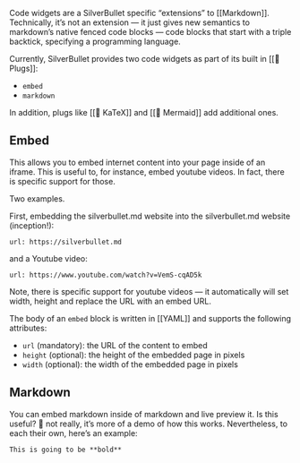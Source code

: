 Code widgets are a SilverBullet specific “extensions” to [[Markdown]]. Technically, it’s not an extension — it just gives new semantics to markdown’s native fenced code blocks — code blocks that start with a triple backtick, specifying a programming language.

Currently, SilverBullet provides two code widgets as part of its built in [[🔌 Plugs]]:

* `embed`
* `markdown`

In addition, plugs like [[🔌 KaTeX]] and [[🔌 Mermaid]] add additional ones.

## Embed
This allows you to embed internet content into your page inside of an iframe. This is useful to, for instance, embed youtube videos. In fact, there is specific support for those.

Two examples.

First, embedding the silverbullet.md website into the silverbullet.md website (inception!):

```embed
url: https://silverbullet.md
```

and a Youtube video: 

```embed
url: https://www.youtube.com/watch?v=VemS-cqAD5k
```

Note, there is specific support for youtube videos — it automatically will set width, height and replace the URL with an embed URL.

The body of an `embed` block is written in [[YAML]] and supports the following attributes:

* `url` (mandatory): the URL of the content to embed
* `height` (optional): the height of the embedded page in pixels
* `width` (optional): the width of the embedded page in pixels

## Markdown
You can embed markdown inside of markdown and live preview it. Is this useful? 🤷 not really, it’s more of a demo of how this works. Nevertheless, to each their own, here’s an example:

```markdown
This is going to be **bold**
```